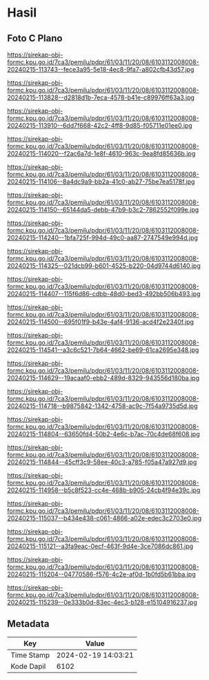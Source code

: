 # Hasil

## Foto C Plano

https://sirekap-obj-formc.kpu.go.id/7ca3/pemilu/pdpr/61/03/11/20/08/6103112008008-20240215-113743--fece3a95-5e18-4ec8-9fa7-a802cfb43d57.jpg

https://sirekap-obj-formc.kpu.go.id/7ca3/pemilu/pdpr/61/03/11/20/08/6103112008008-20240215-113828--d2818d1b-7eca-4578-b41e-c89976ff63a3.jpg

https://sirekap-obj-formc.kpu.go.id/7ca3/pemilu/pdpr/61/03/11/20/08/6103112008008-20240215-113910--6dd7f668-42c2-4ff8-9d85-f05711e01ee0.jpg

https://sirekap-obj-formc.kpu.go.id/7ca3/pemilu/pdpr/61/03/11/20/08/6103112008008-20240215-114020--f2ac6a7d-1e8f-4610-963c-9ea8fd85636b.jpg

https://sirekap-obj-formc.kpu.go.id/7ca3/pemilu/pdpr/61/03/11/20/08/6103112008008-20240215-114106--8a4dc9a9-bb2a-41c0-ab27-75be7ea5178f.jpg

https://sirekap-obj-formc.kpu.go.id/7ca3/pemilu/pdpr/61/03/11/20/08/6103112008008-20240215-114150--65144da5-debb-47b9-b3c2-7862552f099e.jpg

https://sirekap-obj-formc.kpu.go.id/7ca3/pemilu/pdpr/61/03/11/20/08/6103112008008-20240215-114240--1bfa725f-994d-49c0-aa87-2747549e994d.jpg

https://sirekap-obj-formc.kpu.go.id/7ca3/pemilu/pdpr/61/03/11/20/08/6103112008008-20240215-114325--021dcb99-b601-4525-b220-04d9744d6140.jpg

https://sirekap-obj-formc.kpu.go.id/7ca3/pemilu/pdpr/61/03/11/20/08/6103112008008-20240215-114407--115f6d86-cdbb-48d0-bed3-492bb506b493.jpg

https://sirekap-obj-formc.kpu.go.id/7ca3/pemilu/pdpr/61/03/11/20/08/6103112008008-20240215-114500--695f01f9-b43e-4af4-9136-acd4f2e2340f.jpg

https://sirekap-obj-formc.kpu.go.id/7ca3/pemilu/pdpr/61/03/11/20/08/6103112008008-20240215-114541--a3c6c521-7b64-4662-be69-61ca2695e348.jpg

https://sirekap-obj-formc.kpu.go.id/7ca3/pemilu/pdpr/61/03/11/20/08/6103112008008-20240215-114629--19acaaf0-ebb2-489d-8329-943556d180ba.jpg

https://sirekap-obj-formc.kpu.go.id/7ca3/pemilu/pdpr/61/03/11/20/08/6103112008008-20240215-114718--b9875842-1342-4758-ac9c-7f54a9735d5d.jpg

https://sirekap-obj-formc.kpu.go.id/7ca3/pemilu/pdpr/61/03/11/20/08/6103112008008-20240215-114804--63650fd4-50b2-4e6c-b7ac-70c4de68f608.jpg

https://sirekap-obj-formc.kpu.go.id/7ca3/pemilu/pdpr/61/03/11/20/08/6103112008008-20240215-114844--45cff3c9-58ee-40c3-a785-f05a47a927d9.jpg

https://sirekap-obj-formc.kpu.go.id/7ca3/pemilu/pdpr/61/03/11/20/08/6103112008008-20240215-114958--b5c8f523-cc4e-468b-b905-24cb4f94e39c.jpg

https://sirekap-obj-formc.kpu.go.id/7ca3/pemilu/pdpr/61/03/11/20/08/6103112008008-20240215-115037--b434e438-c061-4866-a02e-edec3c2703e0.jpg

https://sirekap-obj-formc.kpu.go.id/7ca3/pemilu/pdpr/61/03/11/20/08/6103112008008-20240215-115121--a3fa9eac-0ecf-463f-9d4e-3ce7086dc861.jpg

https://sirekap-obj-formc.kpu.go.id/7ca3/pemilu/pdpr/61/03/11/20/08/6103112008008-20240215-115204--04770586-f576-4c2e-af0d-1b0fd5b61bba.jpg

https://sirekap-obj-formc.kpu.go.id/7ca3/pemilu/pdpr/61/03/11/20/08/6103112008008-20240215-115239--0e333b0d-83ec-4ec3-b128-e15104916237.jpg


## Metadata

| Key        | Value               |
| ---------- | ------------------- |
| Time Stamp | 2024-02-19 14:03:21 |
| Kode Dapil | 6102                |



